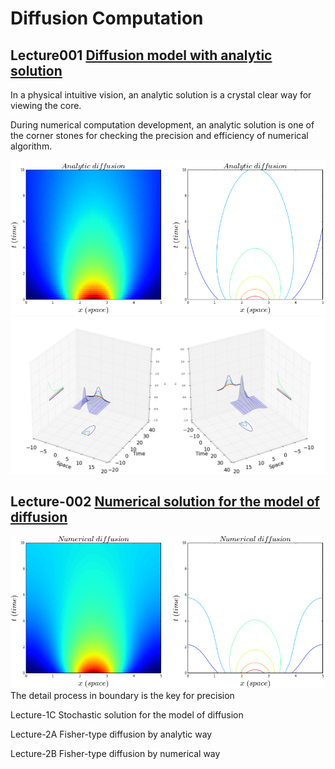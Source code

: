 # Diffusion Computation
## Lecture001  [Diffusion model with analytic solution](http://nbviewer.ipython.org/github/alvason/diffusion-computation/blob/master/diffusion-analytic.ipynb)

In a physical intuitive vision, an analytic solution is a crystal clear way for viewing the core. 
   
During numerical computation development, an analytic solution is one of the corner stones for checking the precision and efficiency of numerical algorithm.

![alt tag](https://github.com/alvason/diffusion-computation/blob/master/figure/analyticalD.png)
![alt tag](https://github.com/alvason/diffusion-computation/blob/master/figure/diffusion3D.png)
## Lecture-002  [Numerical solution for the model of diffusion](https://github.com/alvason/diffusion-computation/blob/master/diffusion-numerical.ipynb)

![alt tag](https://github.com/alvason/diffusion-computation/blob/master/figure/numericalD.png)
The detail process in boundary is the key for precision 

Lecture-1C  Stochastic solution for the model of diffusion

Lecture-2A  Fisher-type diffusion by analytic way

Lecture-2B  Fisher-type diffusion by numerical way

